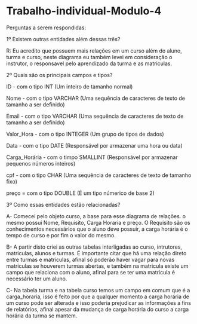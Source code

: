 # Trabalho-individual-Modulo-4

Perguntas a serem respondidas:

1º Existem outras entidades além dessas três?

R: Eu acredito que possuem mais relações em um curso além do aluno, turma e curso, neste diagrama
eu também levei em consideração o instrutor, o responsavel pelo aprendizado da turma e as matriculas.

2º Quais são os principais campos e tipos?

ID - com o tipo INT (Um inteiro de tamanho normal)

Nome - com o tipo VARCHAR (Uma sequência de caracteres de texto de tamanho a ser definido)

Email -  com o tipo VARCHAR (Uma sequência de caracteres de texto de tamanho a ser definido)

Valor_Hora - com o tipo INTEGER (Um grupo de tipos de dados)

Data - com o tipo DATE (Responsável por armazenar uma hora ou data)

Carga_Horária - com o timpo SMALLINT (Responsável por armazenar pequenos números inteiros)

cpf - com o tipo CHAR (Uma sequência de caracteres de texto de tamanho fixo)

preço = com o tipo DOUBLE (É um tipo númerico de base 2)

3º Como essas entidades estão relacionadas?

A- Comecei pelo objeto curso, a base para esse diagrama de relações.
o mesmo possui Nome, Requisito, Carga Horaria e preço. O Requisito são os conhecimentos necessários 
que o aluno deve possuir, a carga horária é o tempo de curso e por fim o valor do mesmo.

B- A partir disto criei as outras tabelas interligadas ao curso, intrutores, matriculas, alunos e turmas.
É importante citar que há uma relação direto entre turmas e matriculas, afinal só poderão haver vagar para
novas matriculas se houverem turmas abertas, e também na matricula existe um campo que relaciona com o aluno,
afinal para se ter uma matricula é necessário ter um aluno.

C- Na tabela turma e na tabela curso temos um campo em comum que é a carga_horaria, isso é feito
por que a qualquer momento a carga horária de um curso pode ser alterada e isso poderia prejudicar 
as informações a fins de relatórios, afinal apesar da mudança de carga horária do curso a carga horária
da turma se mantem.
